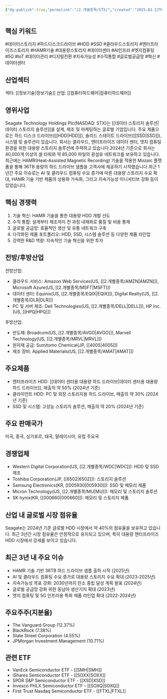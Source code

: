 ```yaml
---
{"dg-publish":true,"permalink":"/2.개별종목/STX/","created":"2025-01-22T06:56:58.030+09:00","updated":"2025-06-03T20:06:01.396+09:00"}
---
```


## 핵심 키워드

#데이터스토리지 #하드디스크드라이브 #HDD #SSD #클라우드스토리지 #엔터프라이즈스토리지 #HAMR기술 #대용량스토리지 #데이터센터 #AI인프라 #엣지컴퓨팅 #5G #IoT #데이터관리 #디지털전환 #지속가능성 #수직통합 #글로벌공급망 #혁신 #데이터센터 

## 산업섹터

섹터: [[정보기술\|정보기술]]
산업: [[컴퓨터하드웨어\|컴퓨터하드웨어]]

## 영위사업

Seagate Technology Holdings Plc(NASDAQ: STX)는 [[데이터 스토리지 솔루션\|데이터 스토리지 솔루션]]을 설계, 제조 및 마케팅하는 글로벌 기업입니다. 주요 제품으로는 하드 디스크 드라이브([[HDD\|HDD]]), 솔리드 스테이트 드라이브([[SSD\|SSD]]), 시스템 및 솔루션이 있습니다. 회사는 클라우드, 엔터프라이즈 데이터 센터, 엣지 컴퓨팅 환경을 위한 대용량 스토리지 솔루션에 주력하고 있습니다.2024년 기준으로 회사는 40,000개 이상의 셀 타워와 약 85,000 마일의 광섬유 네트워크를 보유하고 있습니다. 최근에는 HAMR(Heat-Assisted Magnetic Recording) 기술을 적용한 Mozaic 플랫폼을 통해 36TB 용량의 하드 드라이브 샘플을 고객사에 제공하기 시작했습니다.최근 1년간 주요 이슈로는 AI 및 클라우드 컴퓨팅 수요 증가에 따른 대용량 스토리지 수요 확대, HAMR 기술 기반 제품의 상용화 가속화, 그리고 지속가능성 이니셔티브 강화 등이 있었습니다.

## 핵심 경쟁력

1. 기술 혁신: HAMR 기술을 통한 대용량 HDD 개발 선도
2. 수직 통합: 설계부터 제조까지 전 과정 내재화로 품질 및 비용 통제
3. 글로벌 공급망: 효율적인 생산 및 유통 네트워크 구축
4. 다각화된 제품 포트폴리오: HDD, SSD, 시스템 솔루션 등 다양한 제품 라인업
5. 강력한 R&D 역량: 지속적인 기술 혁신을 위한 투자

## 전방/후방산업

전방산업:

- 클라우드 서비스: Amazon Web Services(US, [[2.개별종목/AMZN\|AMZN]]), Microsoft Azure(US, [[2.개별종목/MSFT\|MSFT]])
- 데이터 센터: Equinix(US, [[2.개별종목/EQIX\|EQIX]]), Digital Realty(US, [[2.개별종목/DLR\|DLR]])
- PC 및 서버 제조: Dell Technologies(US, [[2.개별종목/DELL\|DELL]]), HP Inc.(US, [[HPQ\|HPQ]])

후방산업:

- 반도체: Broadcom(US, [[2.개별종목/AVGO\|AVGO]]), Marvell Technology(US, [[2.개별종목/MRVL\|MRVL]])
- 원자재 공급: Sumitomo Chemical(JP, [[4005\|4005]])
- 제조 장비: Applied Materials(US, [[2.개별종목/AMAT\|AMAT]])

## 주요제품

- 엔터프라이즈 HDD: [[데이터 센터용 대용량 하드 드라이브\|데이터 센터용 대용량 하드 드라이브]], 매출의 약 50% (2024년 기준)
- 클라이언트 HDD: PC 및 외장 스토리지용 하드 드라이브, 매출의 약 30% (2024년 기준)
- SSD 및 시스템: 고성능 스토리지 솔루션, 매출의 약 20% (2024년 기준)

## 주요 판매국가

미국, 중국, 싱가포르, 태국, 말레이시아, 유럽 주요국

## 경쟁업체

- Western Digital Corporation(US, [[2.개별종목/WDC\|WDC]]): HDD 및 SSD 제조
- Toshiba Corporation(JP, [[6502\|6502]]): 스토리지 솔루션
- Samsung Electronics(KR, [[005930\|005930]]): SSD 및 메모리 제품
- Micron Technology(US, [[2.개별종목/MU\|MU]]): 메모리 및 스토리지 솔루션
- SK hynix(KR, [[000660\|000660]]): 메모리 및 스토리지 제품

## 산업 내 글로벌 시장 점유율

Seagate는 2024년 기준 글로벌 HDD 시장에서 약 40%의 점유율을 보유하고 있습니다. 최근 3년간 시장 점유율은 안정적으로 유지되고 있으며, 특히 대용량 엔터프라이즈 HDD 시장에서 강세를 보이고 있습니다.

## 최근 3년 내 주요 이슈

- HAMR 기술 기반 36TB 하드 드라이브 샘플 출하 시작 (2025년)
- AI 및 클라우드 컴퓨팅 수요 증가로 대용량 스토리지 수요 확대 (2023-2025년)
- 지속가능성 목표 강화: 2030년까지 탄소 중립 달성 계획 발표 (2024년)
- 글로벌 공급망 강화 위한 동남아 생산기지 확대 (2023년)
- 엣지 컴퓨팅 및 5G 인프라용 특화 제품 라인업 확대 (2022-2024년)

## 주요주주(지분율)

- The Vanguard Group (12.37%)
- BlackRock (7.38%)
- State Street Corporation (4.55%)
- JPMorgan Investment Management (10.71%)

## 관련 ETF

- VanEck Semiconductor ETF - [[SMH\|SMH]]
- iShares Semiconductor ETF - [[SOXX\|SOXX]]
- SPDR S&P Semiconductor ETF - [[XSD\|XSD]]
- Invesco PHLX Semiconductor ETF - [[SOXQ\|SOXQ]]
- First Trust Nasdaq Semiconductor ETF - [[FTXL\|FTXL]]